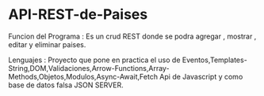 # API-REST-de-Paises

Funcion del Programa : Es un crud REST donde se podra agregar , mostrar , editar y eliminar paises.

Lenguajes : Proyecto que pone en practica el uso de Eventos,Templates-String,DOM,Validaciones,Arrow-Functions,Array-Methods,Objetos,Modulos,Async-Await,Fetch Api de Javascript y como base de datos falsa JSON SERVER.
